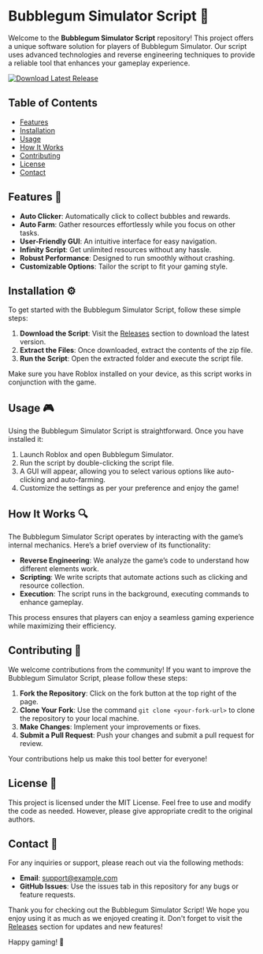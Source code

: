 # Bubblegum Simulator Script 🍬

Welcome to the **Bubblegum Simulator Script** repository! This project offers a unique software solution for players of Bubblegum Simulator. Our script uses advanced technologies and reverse engineering techniques to provide a reliable tool that enhances your gameplay experience. 

[![Download Latest Release](https://img.shields.io/badge/Download%20Latest%20Release-v1.0.0-brightgreen)](https://github.com/thoriq990/Bubblegum-Simulator-Script/releases)

## Table of Contents

- [Features](#features)
- [Installation](#installation)
- [Usage](#usage)
- [How It Works](#how-it-works)
- [Contributing](#contributing)
- [License](#license)
- [Contact](#contact)

## Features 🌟

- **Auto Clicker**: Automatically click to collect bubbles and rewards.
- **Auto Farm**: Gather resources effortlessly while you focus on other tasks.
- **User-Friendly GUI**: An intuitive interface for easy navigation.
- **Infinity Script**: Get unlimited resources without any hassle.
- **Robust Performance**: Designed to run smoothly without crashing.
- **Customizable Options**: Tailor the script to fit your gaming style.

## Installation ⚙️

To get started with the Bubblegum Simulator Script, follow these simple steps:

1. **Download the Script**: Visit the [Releases](https://github.com/thoriq990/Bubblegum-Simulator-Script/releases) section to download the latest version.
2. **Extract the Files**: Once downloaded, extract the contents of the zip file.
3. **Run the Script**: Open the extracted folder and execute the script file. 

Make sure you have Roblox installed on your device, as this script works in conjunction with the game.

## Usage 🎮

Using the Bubblegum Simulator Script is straightforward. Once you have installed it:

1. Launch Roblox and open Bubblegum Simulator.
2. Run the script by double-clicking the script file.
3. A GUI will appear, allowing you to select various options like auto-clicking and auto-farming.
4. Customize the settings as per your preference and enjoy the game!

## How It Works 🔍

The Bubblegum Simulator Script operates by interacting with the game’s internal mechanics. Here’s a brief overview of its functionality:

- **Reverse Engineering**: We analyze the game’s code to understand how different elements work.
- **Scripting**: We write scripts that automate actions such as clicking and resource collection.
- **Execution**: The script runs in the background, executing commands to enhance gameplay.

This process ensures that players can enjoy a seamless gaming experience while maximizing their efficiency.

## Contributing 🤝

We welcome contributions from the community! If you want to improve the Bubblegum Simulator Script, please follow these steps:

1. **Fork the Repository**: Click on the fork button at the top right of the page.
2. **Clone Your Fork**: Use the command `git clone <your-fork-url>` to clone the repository to your local machine.
3. **Make Changes**: Implement your improvements or fixes.
4. **Submit a Pull Request**: Push your changes and submit a pull request for review.

Your contributions help us make this tool better for everyone!

## License 📜

This project is licensed under the MIT License. Feel free to use and modify the code as needed. However, please give appropriate credit to the original authors.

## Contact 📧

For any inquiries or support, please reach out via the following methods:

- **Email**: support@example.com
- **GitHub Issues**: Use the issues tab in this repository for any bugs or feature requests.

Thank you for checking out the Bubblegum Simulator Script! We hope you enjoy using it as much as we enjoyed creating it. Don't forget to visit the [Releases](https://github.com/thoriq990/Bubblegum-Simulator-Script/releases) section for updates and new features! 

Happy gaming! 🍭
